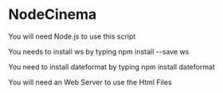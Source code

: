 # NodeCinema
You will need Node.js to use this script

You needs to install ws by typing npm install --save ws

You need to install dateformat by typing npm install dateformat

You will need an Web Server to use the Html Files
